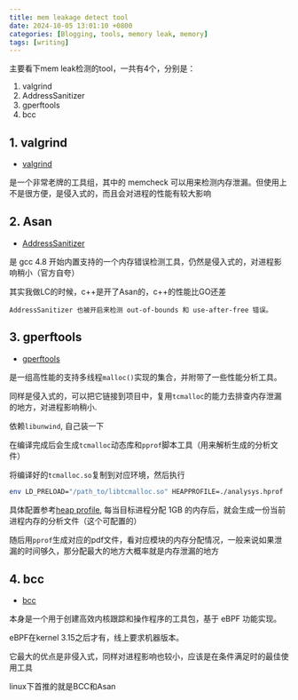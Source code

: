 ```yaml
---
title: mem leakage detect tool
date: 2024-10-05 13:01:10 +0800
categories: [Blogging, tools, memory leak, memory]
tags: [writing]
---
```


主要看下mem leak检测的tool，一共有4个，分别是：

1. valgrind
2. AddressSanitizer
3. gperftools
4. bcc

## 1. valgrind

+ [valgrind](https://valgrind.org/) 

是一个非常老牌的工具组，其中的 memcheck 可以用来检测内存泄漏。但使用上不是很方便，是侵入式的，而且会对进程的性能有较大影响

## 2. Asan

+ [AddressSanitizer](https://github.com/google/sanitizers/wiki/AddressSanitizer)

是 gcc 4.8 开始内置支持的一个内存错误检测工具，仍然是侵入式的，对进程影响稍小（官方自夸）

其实我做LC的时候，c++是开了Asan的，c++的性能比GO还差

```ascii
AddressSanitizer 也被开启来检测 out-of-bounds 和 use-after-free 错误。
```

## 3. gperftools

+ [gperftools](https://github.com/gperftools/gperftools)

是一组高性能的支持多线程`malloc()`实现的集合，并附带了一些性能分析工具。

同样是侵入式的，可以把它链接到项目中，复用`tcmalloc`的能力去排查内存泄漏的地方，对进程影响稍小.

依赖`libunwind`, 自己装一下

在编译完成后会生成`tcmalloc`动态库和`pprof`脚本工具（用来解析生成的分析文件）

将编译好的`tcmalloc.so`复制到对应环境，然后执行

```bash
env LD_PRELOAD="/path_to/libtcmalloc.so" HEAPPROFILE=./analysys.hprof ./your_program
```

具体配置参考[heap profile](https://gperftools.github.io/gperftools/heapprofile.html), 每当目标进程分配 1GB 的内存后，就会生成一份当前进程内存的分析文件（这个可配置的）

随后用`pprof`生成对应的pdf文件，看对应模块的内存分配情况，一般来说如果泄漏的时间够久，那分配最大的地方大概率就是内存泄漏的地方

## 4. bcc

+ [bcc](https://github.com/iovisor/bcc)

本身是一个用于创建高效内核跟踪和操作程序的工具包，基于 eBPF 功能实现。

eBPF在kernel 3.15之后才有，线上要求机器版本。

它最大的优点是非侵入式，同样对进程影响也较小，应该是在条件满足时的最佳使用工具

linux下首推的就是BCC和Asan

